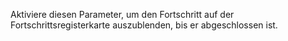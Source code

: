 Aktiviere diesen Parameter, um den Fortschritt auf der Fortschrittsregisterkarte auszublenden, bis er abgeschlossen ist.